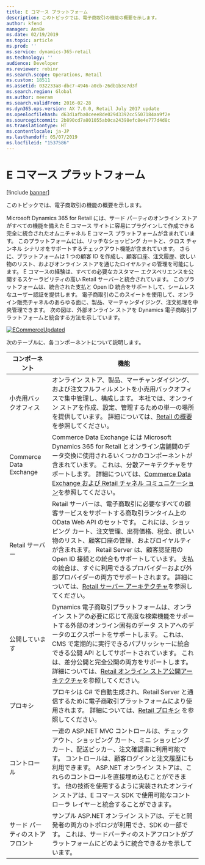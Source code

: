 ```yaml
---
title: E コマース プラットフォーム
description: このトピックでは、電子商取引の機能の概要を示します。
author: kfend
manager: AnnBe
ms.date: 02/19/2019
ms.topic: article
ms.prod: ''
ms.service: dynamics-365-retail
ms.technology: ''
audience: Developer
ms.reviewer: robinr
ms.search.scope: Operations, Retail
ms.custom: 18511
ms.assetid: 032233a8-dbc7-4946-a0cb-26db1b3e7d3f
ms.search.region: Global
ms.author: meeram
ms.search.validFrom: 2016-02-28
ms.dyn365.ops.version: AX 7.0.0, Retail July 2017 update
ms.openlocfilehash: d63d1afba0ceee8de029d3392cc5507184aa9f2e
ms.sourcegitcommit: 2b890cd7a801055ab0ca24398efc8e4e777d4d8c
ms.translationtype: HT
ms.contentlocale: ja-JP
ms.lasthandoff: 05/07/2019
ms.locfileid: "1537586"
---
```

# <a name="e-commerce-platform"></a>E コマース プラットフォーム

[!include [banner](../includes/banner.md)]

このトピックでは、電子商取引の機能の概要を示します。

Microsoft Dynamics 365 for Retail には、サード パーティのオンライン ストアがすべての機能を備えた E コマース サイトに容易にプラグインして作成できる完全に統合されたオムニチャネル E コマース プラットフォームが含まれています。 このプラットフォームには、リッチなショッピング カートと、クロス チャンネル シナリオをサポートするチェックアウト機能が含まれています。 さらに、プラットフォームは 1 つの顧客 ID を作成し、顧客口座、注文履歴、欲しい物のリスト、およびオンライン ストアを通じたロイヤルティの管理を可能にします。 E コマースの経験は、すべての必要なカスタマー エクスペリエンスを公開するスケーラビリティの高い Retail サーバーと統合されています。 このプラットフォームは、統合された支払と Open ID 統合をサポートして、シームレスなユーザー認証を提供します。 電子商取引のこのスイートを使用して、オンライン販売チャネルのあらゆる面に、製品、マーチャンダイジング、注文処理を中央管理できます。 次の図は、外部オンライン ストアを Dynamics 電子商取引プラットフォームと統合する方法を示しています。 

[![ECommerceUpdated](./media/ecommerceupdated-1024x545.png)](./media/ecommerceupdated.png) 

次のテーブルに、各コンポーネントについて説明します。

| **コンポーネント**          | **機能**                                                                                                                                                                                                                                                                                                                                                                                                                                        |
|------------------------|-----------------------------------------------------------------------------------------------------------------------------------------------------------------------------------------------------------------------------------------------------------------------------------------------------------------------------------------------------------------------------------------------------------------------------------------------------|
| 小売用バックオフィス    | オンライン ストア、製品、マーチャンダイジング、および注文フルフィルメントを小売用バックオフィスで集中管理し、構成します。 本社では、オンライン ストアを作成、設定、管理するための単一の場所を提供しています。 詳細については、[Retail の概要](https://docs.microsoft.com/en-us/dynamics365/unified-operations/retail/index) を参照してください。                                                                                                                                                                                                                             |
| Commerce Data Exchange | Commerce Data Exchange には Microsoft Dynamics 365 for Retail とオンライン店舗間のデータ交換に使用されるいくつかのコンポーネントが含まれています。 これは、分散アーキテクチャをサポートします。 詳細については、[Commerce Data Exchange および Retail チャネル コミュニケーション](https://docs.microsoft.com/en-us/dynamics365/unified-operations/retail/dev-itpro/define-retail-channel-communications-cdx)を参照してください。                                                                                                                                                                                                                                                    |
| Retail サーバー          | Retail サーバーは、電子商取引に必要なすべての顧客サービスをサポートする商取引ランタイム上の OData Web API のセットです。 これには、ショッピング カート、注文管理、出荷価格、税金、欲しい物のリスト、顧客口座の管理、およびロイヤルティが含まれます。 Retail Server は、顧客認証用の Open ID 接続との統合もサポートしています。 支払の統合は、すぐに利用できるプロバイダーおよび外部プロバイダーの両方でサポートされます。 詳細については、[Retail サーバー アーキテクチャ](https://docs.microsoft.com/en-us/dynamics365/unified-operations/retail/dev-itpro/retail-server-architecture)を参照してください。   |
| 公開しています             | Dynamics 電子商取引プラットフォームは、オンライン ストアの必要に応じて高度な検索機能をサポートする外部のオンライン固有のデータ ストアへのデータのエクスポートをサポートします。 これは、CMS で定期的に実行できるパブリッシャーに統合できる公開 API としてサポートされています。 これは、差分公開と完全公開の両方をサポートします。 詳細については、[Retail オンライン ストア公開アーキテクチャ](https://docs.microsoft.com/en-us/dynamics365/unified-operations/retail/dev-itpro/retail-online-store-publishing-architecture)を参照してください。                                                                |
| プロキシ                  | プロキシは C\# で自動生成され、Retail Server と通信するために電子商取引プラットフォームにより使用されます。 詳細については、[Retail プロキシ](https://docs.microsoft.com/en-us/dynamics365/unified-operations/retail/dev-itpro/typescript-proxy-retail-pos) を参照してください。                                                                                                                                                                                                                                                                                                                                        |
| コントロール               | 一連の ASP.NET MVC コントロールは、チェック アウト、ショッピング カート、ミニ ショッピング カート、配送ピッカー、注文確認書に利用可能です。 コントロールは、顧客ログインと注文履歴にも利用できます。 ASP.NET オンライン ストアは、これらのコントロールを直接埋め込むことができます。 他の技術を使用するように実装されたオンライン ストアは、E コマース SDK で使用可能なコントローラ レイヤーと統合することができます。                                                       |
| サード パーティのストアフロント   | サンプル ASP.NET オンライン ストアは、デモと開発者の両方のトポロジが利用でき、SDK の一部です。 これは、サードパーティのストアフロントがプラットフォームにどのように統合できるかを示しています。                                                                                                                                                                                                                                                                      |





